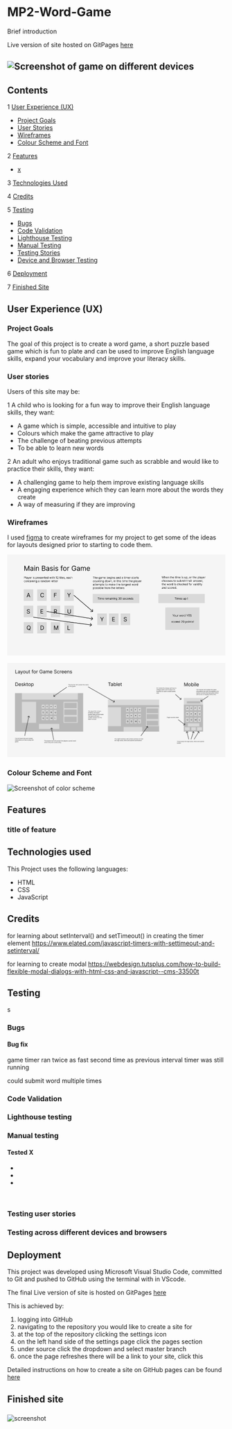 # MP2-Word-Game

Brief introduction

Live version of site hosted on GitPages [here]()

![Screenshot of game on different devices]()
---
## Contents

1 [User Experience (UX)](#UX)

  * [Project Goals](#project-goals)
  * [User Stories](#user-stories)
  * [Wireframes](#wireframes)
  * [Colour Scheme and Font](#styles)

2 [Features](#features)

  * [x](#x)
 
3 [Technologies Used](#technologies-used)

4 [Credits](#credits)

5 [Testing](#testing)

  * [Bugs](#bugs)
  * [Code Validation](#code-validation)
  * [Lighthouse Testing](#lighthouse-testing)
  * [Manual Testing](#manual-testing)
  * [Testing Stories](#testing-stories)
  * [Device and Browser Testing](#testing-devices-browsers)

6 [Deployment](#deployment)

7 [Finished Site](#finished-site)

## User Experience (UX) <a name="UX"></a>
### Project Goals <a name="project-goals"></a>

The goal of this project is to create a word game, a short puzzle based game which is fun to plate and can be used to improve English language skills, expand your vocabulary and improve your literacy skills. 

### User stories <a name="user-stories"></a>

Users of this site may be:

1 A child who is looking for a fun way to improve their English language skills, they want:

  * A game which is simple, accessible and intuitive to play 
  * Colours which make the game attractive to play
  * The challenge of beating previous attempts
  * To be able to learn new words

2 An adult who enjoys traditional game such as scrabble and would like to practice their skills, they want:
 
  * A challenging game to help them improve existing language skills
  * A engaging experience which they can learn more about the words they create
  * A way of measuring if they are improving


### Wireframes <a name="wireframes"></a>
I used [figma](www.figma.com) to create wireframes for my project to get some of the ideas for layouts designed prior to starting to code them.

![Screenshot of wireframes](/assets/wireframe-1.jpg)

![Screenshot of wireframes](/assets/wireframe-2.jpg)

### Colour Scheme and Font <a name="styles"></a>

![Screenshot of color scheme]()

## Features <a name="features"></a>

### title of feature <a name=""></a>

## Technologies used <a name="technologies-used"></a>

This Project uses the following languages:

* HTML
* CSS
* JavaScript

## Credits <a name="credits"></a>

for learning about setInterval() and setTimeout() in creating the timer element
https://www.elated.com/javascript-timers-with-settimeout-and-setinterval/

for learning to create modal 
https://webdesign.tutsplus.com/how-to-build-flexible-modal-dialogs-with-html-css-and-javascript--cms-33500t

## Testing  <a name="testing"></a>
s
### Bugs <a name="bugs"></a>

#### Bug fix
game timer ran twice as fast second time as previous interval timer was still running

could submit word multiple times
### Code Validation <a name="code-validation"></a>

### Lighthouse testing <a name="lighthouse-testing"></a>

### Manual testing <a name="manual-testing"></a>

#### Tested X

 * 
 * 
 * 

 <br>

### Testing user stories  <a name="testing-stories"></a>
   
### Testing across different devices and browsers  <a name="testing-devices-browsers"></a>

## Deployment <a name="deployment"></a>

This project was developed using Microsoft Visual Studio Code, committed to Git and 
pushed to GitHub using the terminal with in VScode.

The final Live version of site is hosted on GitPages [here]() 

This is achieved by:

 1. logging into GitHub
 2. navigating to the repository you would like to create a site for
 3. at the top of the repository clicking the settings icon
 4. on the left hand side of the settings page click the pages section
 5. under source click the dropdown and select master branch
 6. once the page refreshes there will be a link to your site, click this

Detailed instructions on how to create a site on GitHub pages can be found [here](https://docs.github.com/en/pages/getting-started-with-github-pages/creating-a-github-pages-site)

## Finished site  <a name="finished-site"></a>

###  <a name=""></a>

![screenshot]()




